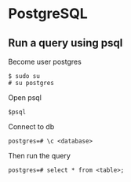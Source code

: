 # PostgreSQL

## Run a query using psql

Become user postgres

```
$ sudo su
# su postgres
```

Open psql
```
$psql
```


Connect to db
```
postgres=# \c <database>
```

Then run the query
```
postgres=# select * from <table>;
```

